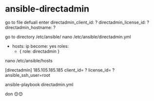 # ansible-directadmin
go to file defuali enter 
directadmin_client_id: ?
directadmin_license_id: ? 
directadmin_hostname: ?


go to directory 
/etc/ansible/
nano /etc/ansible/directadmin.yml

- hosts: ip
  become: yes
  roles:
     - { role: directadmin }
     
nano /etc/ansible/hosts

[directadmin]
185.105.185.185 client_id= ? license_id= ? ansible_ssh_user=root


ansible-playbook directadmin.yml

don 😊😊
